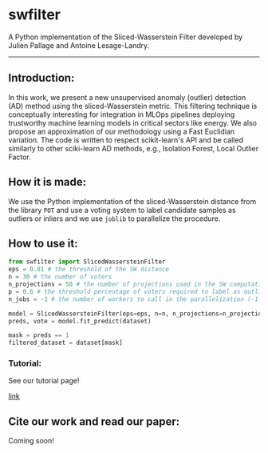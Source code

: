 # swfilter
A Python implementation of the Sliced-Wasserstein Filter developed by Julien Pallage and Antoine Lesage-Landry.

---

## Introduction:
In this work, we present a new unsupervised anomaly (outlier) detection (AD) method using the sliced-Wasserstein metric. This filtering technique is conceptually interesting for integration in MLOps pipelines deploying trustworthy machine learning models in critical sectors like energy. We also propose an approximation of our methodology using a Fast Euclidian variation. The code is written to respect scikit-learn's API and be called similarly to other sciki-learn AD methods, e.g., Isolation Forest, Local Outlier Factor.

## How it is made:
We use the Python implementation of the sliced-Wasserstein distance from the library `POT` and use a voting system to label candidate samples as outliers or inliers and we use `joblib` to parallelize the procedure.

## How to use it:

```python
from swfilter import SlicedWassersteinFilter
eps = 0.01 # the threshold of the SW distance
n = 30 # the number of voters
n_projections = 50 # the number of projections used in the SW computations
p = 0.6 # the threshold percentage of voters required to label as outlier
n_jobs = -1 # the number of workers to call in the parallelization (-1 = max)

model = SlicedWassersteinFilter(eps=eps, n=n, n_projections=n_projections, p=p, n_jobs=n_jobs, swtype='original')
preds, vote = model.fit_predict(dataset)

mask = preds == 1
filtered_dataset = dataset[mask]
```

### Tutorial:

See our tutorial page!

[link](https://github.com/jupall/swfilter/blob/main/experiments/tutorial.ipynb)

## Cite our work and read our paper:

Coming soon!
